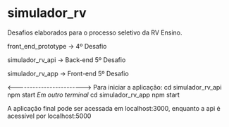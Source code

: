 # simulador_rv
Desafios elaborados para o processo seletivo da RV Ensino.

front_end_prototype -> 4º Desafio

simulador_rv_api -> Back-end 5º Desafio

simulador_rv_app -> Front-end 5º Desafio

<------------------------>
Para iniciar a aplicação:
cd simulador_rv_api
npm start
*Em outro terminal*
cd simulador_rv_app
npm start

A aplicação final pode ser acessada em localhost:3000, enquanto a api é acessível por localhost:5000
